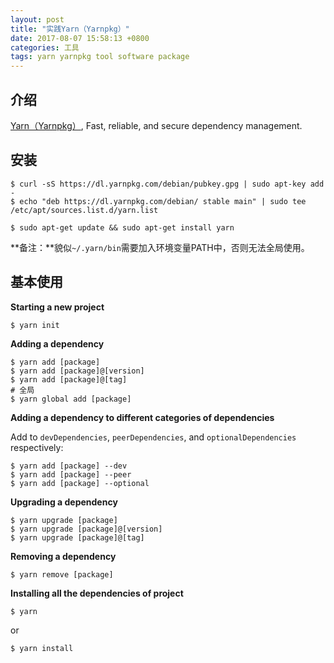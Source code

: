 ```yaml
---
layout: post
title: "实践Yarn（Yarnpkg）"
date: 2017-08-07 15:58:13 +0800
categories: 工具
tags: yarn yarnpkg tool software package
---
```


## 介绍

[Yarn（Yarnpkg）](https://yarnpkg.com), Fast, reliable, and secure dependency management.

## 安装

```shell
$ curl -sS https://dl.yarnpkg.com/debian/pubkey.gpg | sudo apt-key add -
$ echo "deb https://dl.yarnpkg.com/debian/ stable main" | sudo tee /etc/apt/sources.list.d/yarn.list
```

```shell
$ sudo apt-get update && sudo apt-get install yarn
```

**备注：**貌似`~/.yarn/bin`需要加入环境变量PATH中，否则无法全局使用。

## 基本使用

**Starting a new project**

```shell
$ yarn init
```

**Adding a dependency**

```shell
$ yarn add [package]
$ yarn add [package]@[version]
$ yarn add [package]@[tag]
# 全局
$ yarn global add [package]
```

**Adding a dependency to different categories of dependencies**

Add to `devDependencies`, `peerDependencies`, and `optionalDependencies` respectively:

```shell
$ yarn add [package] --dev
$ yarn add [package] --peer
$ yarn add [package] --optional
```

**Upgrading a dependency**

```shell
$ yarn upgrade [package]
$ yarn upgrade [package]@[version]
$ yarn upgrade [package]@[tag]
```

**Removing a dependency**

```shell
$ yarn remove [package]
```

**Installing all the dependencies of project**

```shell
$ yarn
```

or

```shell
$ yarn install
```